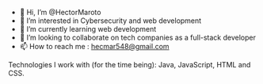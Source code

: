 - 👋 Hi, I’m @HectorMaroto
- 👀 I’m interested in Cybersecurity and web development
-  🌱 I’m currently learning web development
- 💞️ I’m looking to collaborate on tech companies as a full-stack developer
- 📫 How to reach me : hecmar548@gmail.com

<!---
HectorMaroto/HectorMaroto is a ✨ special ✨ repository because its `README.md` (this file) appears on your GitHub profile.
You can click the Preview link to take a look at your changes.
--->

Technologies I work with (for the time being): Java, JavaScript, HTML and CSS.
